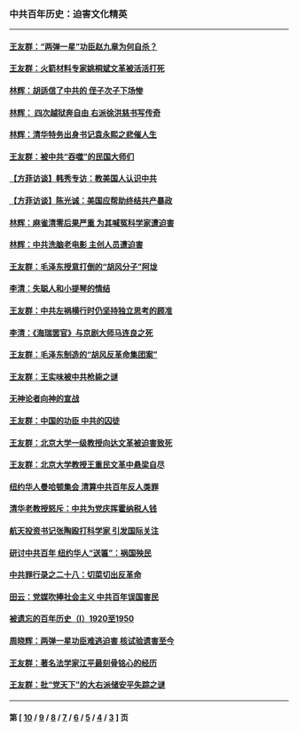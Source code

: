 ### 中共百年历史：迫害文化精英
---
#### [王友群：“两弹一星”功臣赵九章为何自杀？](../../pages/nf1176111/n14059162.md?09240430) 
#### [王友群：火箭材料专家姚桐斌文革被活活打死](../../pages/nf1176111/n14048805.md?09240430) 
#### [林辉：胡适信了中共的 侄子次子下场惨](../../pages/nf1176111/n14019760.md?09240430) 
#### [林辉： 四次越狱奔自由 右派徐洪慈书写传奇](../../pages/nf1176111/n14010438.md?09240430) 
#### [林辉：清华特务出身书记袁永熙之悲催人生](../../pages/nf1176111/n13997413.md?09240430) 
#### [王友群：被中共“吞噬”的民国大师们](../../pages/nf1176111/n13942620.md?09240430) 
#### [【方菲访谈】韩秀专访：教美国人认识中共](../../pages/nf1176111/n13821310.md?09240430) 
#### [【方菲访谈】陈光诚：美国应帮助终结共产暴政](../../pages/nf1176111/n13759521.md?09240430) 
#### [林辉：麻雀清零后果严重 为其喊冤科学家遭迫害](../../pages/nf1176111/n13746900.md?09240430) 
#### [林辉：中共洗脑老电影 主创人员遭迫害](../../pages/nf1176111/n13699437.md?09240430) 
#### [王友群：毛泽东授意打倒的“胡风分子”阿垅](../../pages/nf1176111/n13592541.md?09240430) 
#### [李清：失聪人和小提琴的情结](../../pages/nf1176111/n13459280.md?09240430) 
#### [王友群：中共左祸横行时仍坚持独立思考的顾准](../../pages/nf1176111/n13444722.md?09240430) 
#### [李清：《海瑞罢官》与京剧大师马连良之死](../../pages/nf1176111/n13412316.md?09240430) 
#### [王友群：毛泽东制造的“胡风反革命集团案”](../../pages/nf1176111/n13324909.md?09240430) 
#### [王友群：王实味被中共枪毙之谜](../../pages/nf1176111/n13307502.md?09240430) 
#### [无神论者向神的宣战](../../pages/nf1176111/n13281535.md?09240430) 
#### [王友群：中国的功臣 中共的囚徒](../../pages/nf1176111/n13291790.md?09240430) 
#### [王友群：北京大学一级教授向达文革被迫害致死](../../pages/nf1176111/n13150966.md?09240430) 
#### [王友群：北京大学教授王重民文革中悬梁自尽](../../pages/nf1176111/n13084645.md?09240430) 
#### [纽约华人曼哈顿集会 清算中共百年反人类罪](../../pages/nf1176111/n13084157.md?09240430) 
#### [清华老教授怒斥：中共为党庆挥霍纳税人钱](../../pages/nf1176111/n13071430.md?09240430) 
#### [航天投资书记张陶殴打科学家 引发国际关注](../../pages/nf1176111/n13069132.md?09240430) 
#### [研讨中共百年 纽约华人“送匾”：祸国殃民](../../pages/nf1176111/n13057367.md?09240430) 
#### [中共罪行录之二十八：切菜切出反革命](../../pages/nf1176111/n13030600.md?09240430) 
#### [田云：党媒吹捧社会主义 中共百年误国害民](../../pages/nf1176111/n13006682.md?09240430) 
#### [被遗忘的百年历史（I）1920至1950](../../pages/nf1176111/n12986411.md?09240430) 
#### [周晓辉：两弹一星功臣难逃迫害 核试验遗害至今](../../pages/nf1176111/n12974997.md?09240430) 
#### [王友群：著名法学家江平最刻骨铭心的经历](../../pages/nf1176111/n12970787.md?09240430) 
#### [王友群：批“党天下”的大右派储安平失踪之谜](../../pages/nf1176111/n12954229.md?09240430) 

---
#### 第 [ [10](./10.md?09240430) / [9](./9.md?09240430) / [8](./8.md?09240430) / [7](./7.md?09240430) / [6](./6.md?09240430) / [5](./5.md?09240430) / [4](./4.md?09240430) / [3](./3.md?09240430) ] 页
